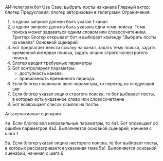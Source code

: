 АИ-телеграм бот
Use Case: выбрать посты из канала
Главный актор: блогер
Предусловия: блогер авторизован в телеграмм
Ограничения: 
1. в одном запросе должен быть указан 1 канал
2. в одном запросе должна быть указана одна тема поиска. Тема поиска может задаваться одним словом или словосочетанием.
Триггер: Блогер открывает бот и выбирает команду "Выбрать посты из канала"
Основной сценарий:
1. Бот предлагает ввести ссылку на канал, задать тему поиска, задать временной интервал поиска, задать опцию строгого/нестрогого поиска.
2. Блогер вводит требуемые параметры
3. Бот контролирует параметры:
    - доступность канала;
    - правильность временного периода.
4. Если блогер правильно ввел параметры, то переход на следующий шаг
5. Если блогер указал опцию строгого поиска, то бот выбирает посты, в которых есть указанное слово или словосочетание
6. Бот возвращает список ссылок на посты.

Альтернативные сценарии

4а. Если блогер вел неправильные параметры, то 
4а1. Бот оповещает об ошибке параметров
4а2. Выполняется основной сценарий, начиная с шага 1

5а. Если блогер указал опцию несторого поиска, то бот выбирает посты, в которых рассматривается указанная тема
5а1. Выполняется основной сценарий, начиная с шага 6